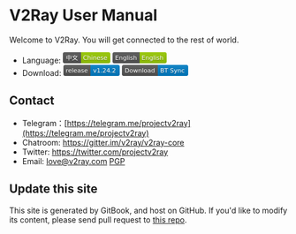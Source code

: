 # V2Ray User Manual

Welcome to V2Ray. You will get connected to the rest of world.

* Language: [![Chinese](/resources/chinese.png)](https://www.v2ray.com/) [![English](/resources/english.png)](https://www.v2ray.com/en/)
* Download: [![GitHub release](/resources/github-release.png)](https://github.com/v2ray/v2ray-core/releases/latest) [![BT Sync](/resources/btsync.png)](https://link.getsync.com/#f=v2ray&sz=19E6&t=1&s=6FLYZURKW4ZI5SIE55VJXTLNAMTMILCL&i=CER544EIJKHBENRLTK6JZ4X32OTPZDTQV&v=2.3)

## Contact
* Telegram：[https://telegram.me/projectv2ray](https://telegram.me/projectv2ray)
* Chatroom: https://gitter.im/v2ray/v2ray-core
* Twitter: https://twitter.com/projectv2ray
* Email: love@v2ray.com [PGP](chapter_00/pgp.md)

## Update this site
This site is generated by GitBook, and host on GitHub. If you'd like to modify its content, please send pull request to [this repo](https://github.com/v2ray/manual).

